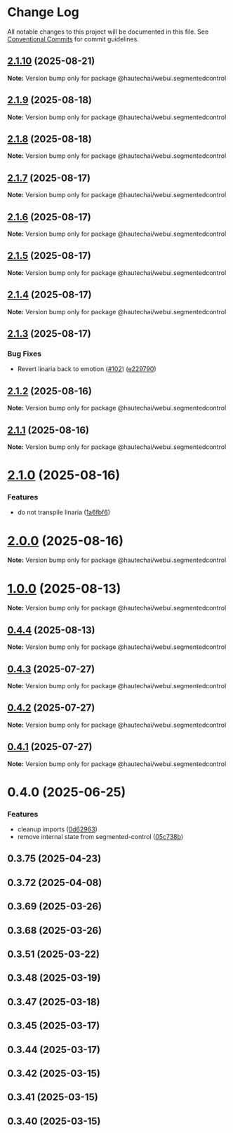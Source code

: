 # Change Log

All notable changes to this project will be documented in this file.
See [Conventional Commits](https://conventionalcommits.org) for commit guidelines.

## [2.1.10](https://github.com/HautechAI/webui/compare/@hautechai/webui.segmentedcontrol@2.1.9...@hautechai/webui.segmentedcontrol@2.1.10) (2025-08-21)

**Note:** Version bump only for package @hautechai/webui.segmentedcontrol

## [2.1.9](https://github.com/HautechAI/webui/compare/@hautechai/webui.segmentedcontrol@2.1.8...@hautechai/webui.segmentedcontrol@2.1.9) (2025-08-18)

**Note:** Version bump only for package @hautechai/webui.segmentedcontrol

## [2.1.8](https://github.com/HautechAI/webui/compare/@hautechai/webui.segmentedcontrol@2.1.7...@hautechai/webui.segmentedcontrol@2.1.8) (2025-08-18)

**Note:** Version bump only for package @hautechai/webui.segmentedcontrol

## [2.1.7](https://github.com/HautechAI/webui/compare/@hautechai/webui.segmentedcontrol@2.1.6...@hautechai/webui.segmentedcontrol@2.1.7) (2025-08-17)

**Note:** Version bump only for package @hautechai/webui.segmentedcontrol

## [2.1.6](https://github.com/HautechAI/webui/compare/@hautechai/webui.segmentedcontrol@2.1.5...@hautechai/webui.segmentedcontrol@2.1.6) (2025-08-17)

**Note:** Version bump only for package @hautechai/webui.segmentedcontrol

## [2.1.5](https://github.com/HautechAI/webui/compare/@hautechai/webui.segmentedcontrol@2.1.4...@hautechai/webui.segmentedcontrol@2.1.5) (2025-08-17)

**Note:** Version bump only for package @hautechai/webui.segmentedcontrol

## [2.1.4](https://github.com/HautechAI/webui/compare/@hautechai/webui.segmentedcontrol@2.1.3...@hautechai/webui.segmentedcontrol@2.1.4) (2025-08-17)

**Note:** Version bump only for package @hautechai/webui.segmentedcontrol

## [2.1.3](https://github.com/HautechAI/webui/compare/@hautechai/webui.segmentedcontrol@2.1.2...@hautechai/webui.segmentedcontrol@2.1.3) (2025-08-17)

### Bug Fixes

- Revert linaria back to emotion ([#102](https://github.com/HautechAI/webui/issues/102)) ([e229790](https://github.com/HautechAI/webui/commit/e229790dae8eba4b3037bbe41365e5a73ab7f6dc))

## [2.1.2](https://github.com/HautechAI/webui/compare/@hautechai/webui.segmentedcontrol@2.1.1...@hautechai/webui.segmentedcontrol@2.1.2) (2025-08-16)

**Note:** Version bump only for package @hautechai/webui.segmentedcontrol

## [2.1.1](https://github.com/HautechAI/webui/compare/@hautechai/webui.segmentedcontrol@2.1.0...@hautechai/webui.segmentedcontrol@2.1.1) (2025-08-16)

**Note:** Version bump only for package @hautechai/webui.segmentedcontrol

# [2.1.0](https://github.com/HautechAI/webui/compare/@hautechai/webui.segmentedcontrol@1.0.0...@hautechai/webui.segmentedcontrol@2.1.0) (2025-08-16)

### Features

- do not transpile linaria ([1a6fbf6](https://github.com/HautechAI/webui/commit/1a6fbf6353a0e5028040006b5045170cf83f1ba0))

# [2.0.0](https://github.com/HautechAI/webui/compare/@hautechai/webui.segmentedcontrol@1.0.0...@hautechai/webui.segmentedcontrol@2.0.0) (2025-08-16)

**Note:** Version bump only for package @hautechai/webui.segmentedcontrol

# [1.0.0](https://github.com/HautechAI/webui/compare/@hautechai/webui.segmentedcontrol@0.4.4...@hautechai/webui.segmentedcontrol@1.0.0) (2025-08-13)

**Note:** Version bump only for package @hautechai/webui.segmentedcontrol

## [0.4.4](https://github.com/HautechAI/webui/compare/@hautechai/webui.segmentedcontrol@0.4.3...@hautechai/webui.segmentedcontrol@0.4.4) (2025-08-13)

**Note:** Version bump only for package @hautechai/webui.segmentedcontrol

## [0.4.3](https://github.com/HautechAI/webui/compare/@hautechai/webui.segmentedcontrol@0.4.2...@hautechai/webui.segmentedcontrol@0.4.3) (2025-07-27)

**Note:** Version bump only for package @hautechai/webui.segmentedcontrol

## [0.4.2](https://github.com/HautechAI/webui/compare/@hautechai/webui.segmentedcontrol@0.4.1...@hautechai/webui.segmentedcontrol@0.4.2) (2025-07-27)

**Note:** Version bump only for package @hautechai/webui.segmentedcontrol

## [0.4.1](https://github.com/HautechAI/webui/compare/@hautechai/webui.segmentedcontrol@0.4.0...@hautechai/webui.segmentedcontrol@0.4.1) (2025-07-27)

**Note:** Version bump only for package @hautechai/webui.segmentedcontrol

# 0.4.0 (2025-06-25)

### Features

- cleanup imports ([0d62963](https://github.com/HautechAI/webui/commit/0d62963d210ff476ec3c8c68ab63df79287d4a85))
- remove internal state from segmented-control ([05c738b](https://github.com/HautechAI/webui/commit/05c738bbe19376fe2632d197e3e156887a122396))

## 0.3.75 (2025-04-23)

## 0.3.72 (2025-04-08)

## 0.3.69 (2025-03-26)

## 0.3.68 (2025-03-26)

## 0.3.51 (2025-03-22)

## 0.3.48 (2025-03-19)

## 0.3.47 (2025-03-18)

## 0.3.45 (2025-03-17)

## 0.3.44 (2025-03-17)

## 0.3.42 (2025-03-15)

## 0.3.41 (2025-03-15)

## 0.3.40 (2025-03-15)
